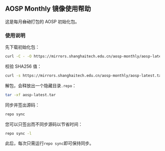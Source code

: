 ## AOSP Monthly 镜像使用帮助

这是每月~~自动~~打包的 AOSP 初始化包。

### 使用说明

先下载初始化包：

```bash
curl -C - -O https://mirrors.shanghaitech.edu.cn/aosp-monthly/aosp-latest.tar
```

校验 SHA256 值：

```bash
curl -s https://mirrors.shanghaitech.edu.cn/aosp-monthly/aosp-latest.tar.sha256 | sha256sum -c
```

解包，会释放出一个隐藏目录`.repo`：

```bash
tar -xf aosp-latest.tar
```

同步并签出源码：

```bash
repo sync
```

您可以只签出而不同步源码以节省时间：

```bash
repo sync -l
```

此后，每次只需运行`repo sync`即可保持同步。